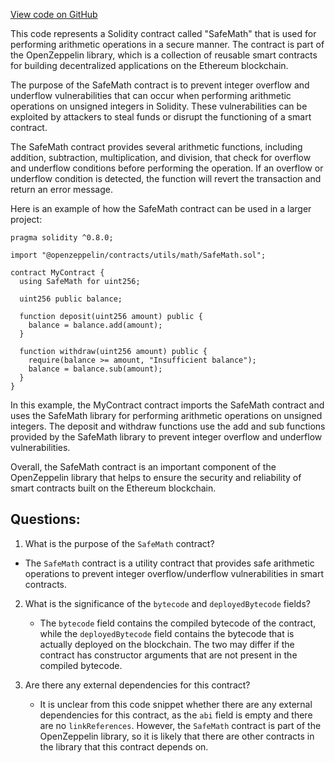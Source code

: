 [View code on GitHub](zoo-labs/zoo/blob/master/contracts/artifacts/@openzeppelin/contracts/utils/math/SafeMath.sol/SafeMath.json)

This code represents a Solidity contract called "SafeMath" that is used for performing arithmetic operations in a secure manner. The contract is part of the OpenZeppelin library, which is a collection of reusable smart contracts for building decentralized applications on the Ethereum blockchain.

The purpose of the SafeMath contract is to prevent integer overflow and underflow vulnerabilities that can occur when performing arithmetic operations on unsigned integers in Solidity. These vulnerabilities can be exploited by attackers to steal funds or disrupt the functioning of a smart contract.

The SafeMath contract provides several arithmetic functions, including addition, subtraction, multiplication, and division, that check for overflow and underflow conditions before performing the operation. If an overflow or underflow condition is detected, the function will revert the transaction and return an error message.

Here is an example of how the SafeMath contract can be used in a larger project:

```
pragma solidity ^0.8.0;

import "@openzeppelin/contracts/utils/math/SafeMath.sol";

contract MyContract {
  using SafeMath for uint256;

  uint256 public balance;

  function deposit(uint256 amount) public {
    balance = balance.add(amount);
  }

  function withdraw(uint256 amount) public {
    require(balance >= amount, "Insufficient balance");
    balance = balance.sub(amount);
  }
}
```

In this example, the MyContract contract imports the SafeMath contract and uses the SafeMath library for performing arithmetic operations on unsigned integers. The deposit and withdraw functions use the add and sub functions provided by the SafeMath library to prevent integer overflow and underflow vulnerabilities.

Overall, the SafeMath contract is an important component of the OpenZeppelin library that helps to ensure the security and reliability of smart contracts built on the Ethereum blockchain.
## Questions: 
 1. What is the purpose of the `SafeMath` contract?
   - The `SafeMath` contract is a utility contract that provides safe arithmetic operations to prevent integer overflow/underflow vulnerabilities in smart contracts.

2. What is the significance of the `bytecode` and `deployedBytecode` fields?
   - The `bytecode` field contains the compiled bytecode of the contract, while the `deployedBytecode` field contains the bytecode that is actually deployed on the blockchain. The two may differ if the contract has constructor arguments that are not present in the compiled bytecode.

3. Are there any external dependencies for this contract?
   - It is unclear from this code snippet whether there are any external dependencies for this contract, as the `abi` field is empty and there are no `linkReferences`. However, the `SafeMath` contract is part of the OpenZeppelin library, so it is likely that there are other contracts in the library that this contract depends on.